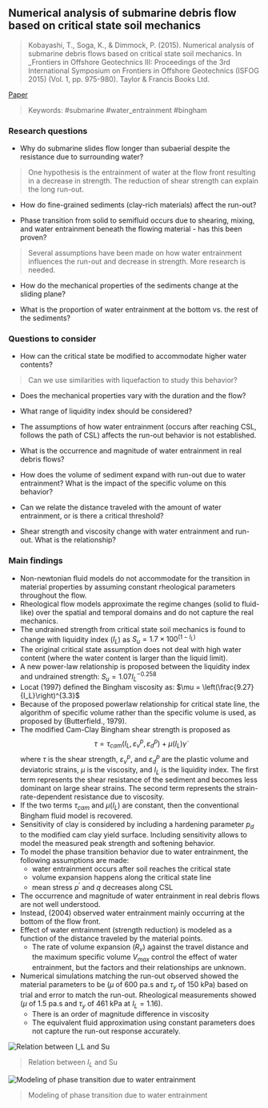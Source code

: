 ## Numerical analysis of submarine debris flow based on critical state soil mechanics
> Kobayashi, T., Soga, K., & Dimmock, P. (2015). Numerical analysis of submarine debris flows based on critical state soil mechanics. In _Frontiers in Offshore Geotechnics III: Proceedings of the 3rd International Symposium on Frontiers in Offshore Geotechnics (ISFOG 2015) (Vol. 1, pp. 975-980). Taylor & Francis Books Ltd.

[Paper](https://search.proquest.com/docview/2115978348)

> Keywords: #submarine #water_entrainment #bingham 

### Research questions

- Why do submarine slides flow longer than subaerial despite the resistance due to surrounding water?
> One hypothesis is the entrainment of water at the flow front resulting in a decrease in strength. The reduction of shear strength can explain the long run-out.

- How do fine-grained sediments (clay-rich materials) affect the run-out?

- Phase transition from solid to semifluid occurs due to shearing, mixing, and water entrainment beneath the flowing material - has this been proven?
> Several assumptions have been made on how water entrainment influences the run-out and decrease in strength. More research is needed.

- How do the mechanical properties of the sediments change at the sliding plane?

- What is the proportion of water entrainment at the bottom vs. the rest of the sediments?


### Questions to consider

- How can the critical state be modified to accommodate higher water contents? 
> Can we use similarities with liquefaction to study this behavior?

- Does the mechanical properties vary with the duration and the flow?
 
- What range of liquidity index should be considered?

- The assumptions of how water entrainment (occurs after reaching CSL, follows the path of CSL) affects the run-out behavior is not established.

- What is the occurrence and magnitude of water entrainment in real debris flows?

- How does the volume of sediment expand with run-out due to water entrainment? What is the impact of the specific volume on this behavior? 

- Can we relate the distance traveled with the amount of water entrainment, or is there a critical threshold?

- Shear strength and viscosity change with water entrainment and run-out. What is the relationship?

### Main findings

- Non-newtonian fluid models do not accommodate for the transition in material properties by assuming constant rheological parameters throughout the flow.
- Rheological flow models approximate the regime changes (solid to fluid-like) over the spatial and temporal domains and do not capture the real mechanics. 
- The undrained strength from critical state soil mechanics is found to change with liquidity index ($I_L$) as $S_u = 1.7 \times 100^{(1- I_L)}$
- The original critical state assumption does not deal with high water content (where the water content is larger than the liquid limit).
- A new power-law relationship is proposed between the liquidity index and undrained strength: $S_u = 1.07 I_L^{-0.258}$
- Locat (1997) defined the Bingham viscosity as: $\mu = \left(\frac{9.27}{I_L}\right)^{3.3}$
- Because of the proposed powerlaw relationship for critical state line, the algorithm of specific volume rather than the specific volume is used, as proposed by (Butterfield., 1979).
- The modified Cam-Clay Bingham shear strength is proposed as
$$ \tau = \tau_{cam}(I_L, \varepsilon_v^p, \varepsilon_d^p) + \mu(I_L)\dot{\gamma}$$
where $\tau$ is the shear strength, $\varepsilon_v^p$, and $\varepsilon_d^p$ are the plastic volume and deviatoric strains, $\mu$ is the viscosity, and $I_L$ is the liquidity index. The first term represents the shear resistance of the sediment and becomes less dominant on large shear strains. The second term represents the strain-rate-dependent resistance due to viscosity.
- If the two terms $\tau_{cam}$ and $\mu(I_L)$ are constant, then the conventional Bingham fluid model is recovered. 
- Sensitivity of clay is considered by including a hardening parameter $p_d$ to the modified cam clay yield surface. Including sensitivity allows to model the measured peak strength and softening behavior. 
- To model the phase transition behavior due to water entrainment, the following assumptions are made:
	- water entrainment occurs after soil reaches the critical state
	- volume expansion happens along the critical state line
	- mean stress $p^\prime$ and $q$ decreases along CSL
- The occurrence and magnitude of water entrainment in real debris flows are not well understood.
- Instead, (2004) observed water entrainment mainly occurring at the bottom of the flow front.
- Effect of water entrainment (strength reduction) is modeled as a function of the distance traveled by the material points.
	- The rate of volume expansion ($R_v$)  against the travel distance and the maximum specific volume $V_{max}$ control the effect of water entrainment, but the factors and their relationships are unknown.
- Numerical simulations matching the run-out observed showed the material parameters to be ($\mu$ of 600 pa.s and $\tau_y$ of 150 kPa) based on trial and error to match the run-out. Rheological measurements showed ($\mu$ of 1.5 pa.s and $\tau_y$ of 461 kPa at $I_L=1.16$).
	- There is an order of magnitude difference in viscosity
	- The equivalent fluid approximation using constant parameters does not capture the run-out response accurately.


![Relation between $I_L$ and Su](https://raw.githubusercontent.com/kks32-docs/notes/main/submarine-slides/numerical-analysis-submarine-critical-state/liquidity-index-su.png)
> Relation between $I_L$ and Su


![Modeling of phase transition due to water entrainment](https://raw.githubusercontent.com/kks32-docs/notes/main/submarine-slides/numerical-analysis-submarine-critical-state/submarine-phase-transition-critical-state.png)
> Modeling of phase transition due to water entrainment

